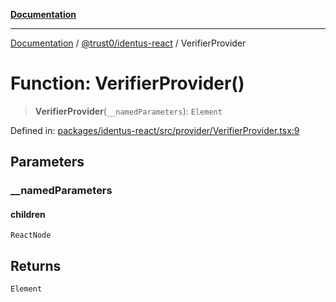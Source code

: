 [**Documentation**](../../../README.md)

***

[Documentation](../../../README.md) / [@trust0/identus-react](../README.md) / VerifierProvider

# Function: VerifierProvider()

> **VerifierProvider**(`__namedParameters`): `Element`

Defined in: [packages/identus-react/src/provider/VerifierProvider.tsx:9](https://github.com/trust0-project/identus/blob/6a3633e2dda298264a61ec160d6f2c4aa9a3b988/packages/identus-react/src/provider/VerifierProvider.tsx#L9)

## Parameters

### \_\_namedParameters

#### children

`ReactNode`

## Returns

`Element`
